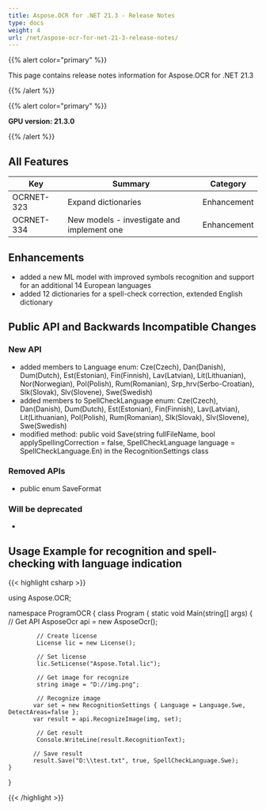 ```yaml
---
title: Aspose.OCR for .NET 21.3 - Release Notes
type: docs
weight: 4
url: /net/aspose-ocr-for-net-21-3-release-notes/
---
```


{{% alert color="primary" %}}

This page contains release notes information for Aspose.OCR for .NET 21.3

{{% /alert %}}

{{% alert color="primary" %}}

**GPU version: 21.3.0**

{{% /alert %}}

## All Features

|Key|Summary|Category|
|---|---|---|
|OCRNET-323| Expand dictionaries |Enhancement|
|OCRNET-334| New models - investigate and implement one |Enhancement|


## Enhancements

- added a new ML model with improved symbols recognition and support for an additional 14 European languages
- added 12 dictionaries for a spell-check correction, extended English dictionary


## Public API and Backwards Incompatible Changes

### New API

-  added members to Language enum: Cze(Czech), Dan(Danish), Dum(Dutch), Est(Estonian), Fin(Finnish), Lav(Latvian), Lit(Lithuanian), Nor(Norwegian), Pol(Polish), Rum(Romanian), Srp_hrv(Serbo-Croatian), Slk(Slovak), Slv(Slovene), Swe(Swedish)
 -  added members to SpellCheckLanguage enum: Cze(Czech), Dan(Danish), Dum(Dutch), Est(Estonian), Fin(Finnish), Lav(Latvian), Lit(Lithuanian), Pol(Polish), Rum(Romanian), Slk(Slovak), Slv(Slovene), Swe(Swedish)
-  modified method: public void Save(string fullFileName, bool applySpellingCorrection = false, 
			SpellCheckLanguage language = SpellCheckLanguage.En)  in the RecognitionSettings class

### Removed APIs

-  public enum SaveFormat

### Will be deprecated

-

## Usage Example for recognition and spell-checking with language indication

{{< highlight csharp >}}


using Aspose.OCR;

namespace ProgramOCR
{
    class Program
    {
        static void Main(string[] args)
        {
            // Get API
            AsposeOcr api = new AsposeOcr();

            // Create license
            License lic = new License();

            // Set license 
            lic.SetLicense("Aspose.Total.lic");

            // Get image for recognize
            string image = "D://img.png";

            // Recognize image           
           var set = new RecognitionSettings { Language = Language.Swe, DetectAreas=false };
           var result = api.RecognizeImage(img, set);

            // Get result
            Console.WriteLine(result.RecognitionText);

           // Save result
           result.Save("D:\\test.txt", true, SpellCheckLanguage.Swe);
    }
}
	
{{< /highlight >}}
